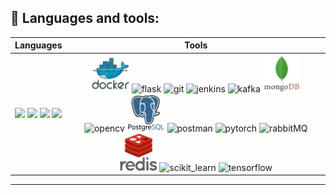 ## 🚀 Languages and tools:

<center>
 
| Languages | Tools |
|:-------------------------:|:-------------------------:|
| <img height=60 src="https://upload.wikimedia.org/wikipedia/commons/thumb/0/0d/C_Sharp_wordmark.svg/120px-C_Sharp_wordmark.svg.png"/> <img height=60 src="https://upload.wikimedia.org/wikipedia/en/thumb/3/30/Java_programming_language_logo.svg/300px-Java_programming_language_logo.svg.png"/> <img height=60 src="https://www.citypng.com/public/uploads/preview/js-javascript-round-logo-icon-png-11662226392lsrrajcm0y.png"/></a> <img height=60 src="https://img.icons8.com/color/48/000000/python.png"/> | <img src="https://raw.githubusercontent.com/devicons/devicon/master/icons/docker/docker-original-wordmark.svg" alt="docker" width="60" height="60"/> <img src="https://www.vectorlogo.zone/logos/pocoo_flask/pocoo_flask-icon.svg" alt="flask" width="60" height="60"/> <img src="https://www.vectorlogo.zone/logos/git-scm/git-scm-icon.svg" alt="git" width="60" height="60"/> <img src="https://www.vectorlogo.zone/logos/jenkins/jenkins-icon.svg" alt="jenkins" width="60" height="60"/> <img src="https://www.vectorlogo.zone/logos/apache_kafka/apache_kafka-icon.svg" alt="kafka" width="60" height="60"/> <img src="https://raw.githubusercontent.com/devicons/devicon/master/icons/mongodb/mongodb-original-wordmark.svg" alt="mongodb" width="60" height="60"/> <img src="https://www.vectorlogo.zone/logos/opencv/opencv-icon.svg" alt="opencv" width="60" height="60"/> <img src="https://raw.githubusercontent.com/devicons/devicon/master/icons/postgresql/postgresql-original-wordmark.svg" alt="postgresql" width="60" height="60"/> <img src="https://www.vectorlogo.zone/logos/getpostman/getpostman-icon.svg" alt="postman" width="60" height="60"/>  <img src="https://www.vectorlogo.zone/logos/pytorch/pytorch-icon.svg" alt="pytorch" width="60" height="60"/> <img src="https://www.vectorlogo.zone/logos/rabbitmq/rabbitmq-icon.svg" alt="rabbitMQ" width="60" height="60"/> <img src="https://raw.githubusercontent.com/devicons/devicon/master/icons/redis/redis-original-wordmark.svg" alt="redis" width="60" height="60"/> <img src="https://upload.wikimedia.org/wikipedia/commons/0/05/Scikit_learn_logo_small.svg" alt="scikit_learn" width="60" height="60"/> <img src="https://www.vectorlogo.zone/logos/tensorflow/tensorflow-icon.svg" alt="tensorflow" width="60" height="60"/>
</center>

---
